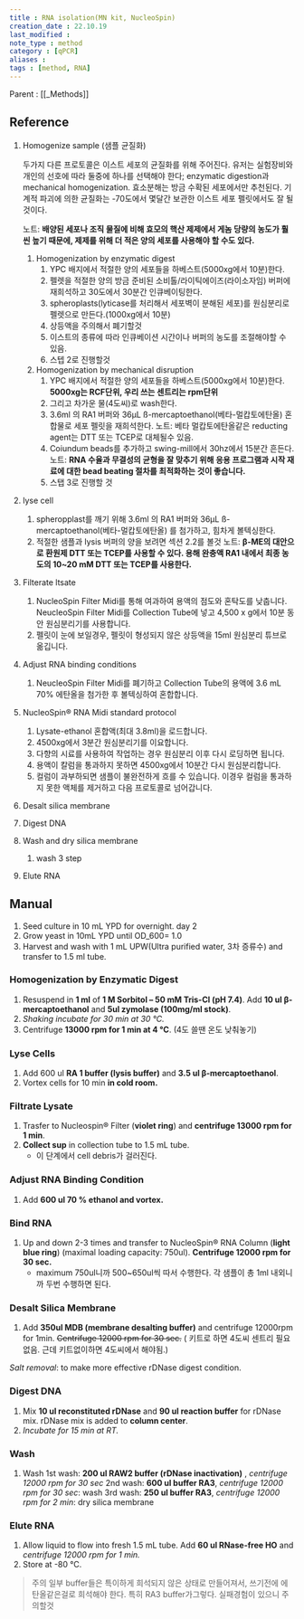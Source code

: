 ```yaml
---
title : RNA isolation(MN kit, NucleoSpin)
creation_date : 22.10.19
last_modified :
note_type : method
category : [qPCR]
aliases : 
tags : [method, RNA]
---
```


Parent : [[_Methods]]

## Reference
1.  Homogenize sample (샘플 균질화)
    
    두가지 다른 프로토콜은 이스트 세포의 균질화를 위해 주어진다. 유저는 실험장비와 개인의 선호에 따라 둘중에 하나를 선택해야 한다; enzymatic digestion과 mechanical homogenization. 효소분해는 방금 수확된 세포에서만 추천된다. 기계적 파괴에 의한 균질화는 -70도에서 몇달간 보관한 이스트 세포 펠릿에서도 잘 될것이다.
    
    노트: **배양된 세포나 조직 물질에 비해 효모의 핵산 제제에서 게놈 당량의 농도가 훨씬 높기 때문에, 제제를 위해 더 적은 양의 세포를 사용해야 할 수도 있다.**
    
    1.  Homogenization by enzymatic digest
        1.  YPC 배지에서 적절한 양의 세포들을 하베스트(5000xg에서 10분)한다.
        2.  펠렛을 적절한 양의 방금 준비된 소비톨/라이틱에이즈(라이소자임) 버퍼에 재희석하고 30도에서 30분간 인큐베이팅한다.
        3.  spheroplasts(lyticase를 처리해서 세포벽이 분해된 세포)를 원심분리로 펠렛으로 만든다.(1000xg에서 10분)
        4.  상등액을 주의해서 폐기할것
        5.  이스트의 종류에 따라 인큐베이션 시간이나 버퍼의 농도를 조절해야할 수 있음.
        6.  스텝 2로 진행할것
    2.  Homogenization by mechanical disruption
        1.  YPC 배지에서 적절한 양의 세포들을 하베스트(5000xg에서 10분)한다. **5000xg는 RCF단위, 우리 쓰는 센트리는 rpm단위**
        2.  그리고 차가운 물(4도씨)로 wash한다.
        3.  3.6ml 의 RA1 버퍼와 36μL ß-mercaptoethanol(베타-멀캅토에탄올) 혼합물로 세포 펠릿을 재희석한다.
            노트: 베타 멀캅토에탄올같은 reducting agent는 DTT 또는 TCEP로 대체될수 있음.
        4.  Coiundum beads를 추가하고 swing-mill에서 30hz에서 15분간 흔든다.
            노트: **RNA 수율과 무결성의 균형을 잘 맞추기 위해 응용 프로그램과 시작 재료에 대한 bead beating 절차를 최적화하는 것이 좋습니다.**
        5.  스탭 3로 진행할 것
2.  lyse cell
    1.  spheropplast를 깨기 위해 3.6ml 의 RA1 버퍼와 36μL ß-mercaptoethanol(베타-멀캅토에탄올) 를 첨가하고, 힘차게 볼텍싱한다.
    2.  적절한 샘플과 lysis 버퍼의 양을 보려면 섹션 2.2를 볼것
        노트: **β-ME의 대안으로 환원제 DTT 또는 TCEP를 사용할 수 있다. 용해 완충액 RA1 내에서 최종 농도의 10~20 mM DTT 또는 TCEP를 사용한다.**
3.  Filterate ltsate
    1.  NucleoSpin Filter Midi를 통해 여과하여 용액의 점도와 혼탁도를 낮춥니다. NeucleoSpin Filter Midi를 Collection Tube에 넣고 4,500 x g에서 10분 동안 원심분리기를 사용합니다.
    2.  펠릿이 눈에 보일경우, 펠릿이 형성되지 않은 상등액을 15ml 원심분리 튜브로 옮깁니다.
4.  Adjust RNA binding conditions
    1.  NeucleoSpin Filter Midi를 폐기하고 Collection Tube의 용액에 3.6 mL 70% 에탄올을 첨가한 후 볼텍싱하여 혼합합니다.
5.  NucleoSpin® RNA Midi standard protocol
    1.  Lysate-ethanol 혼합액(최대 3.8ml)을 로드합니다.
    2.  4500xg에서 3분간 원심분리기를 이요합니다.
    3.  다향의 시료를 사용하여 작업하는 경우 원심분리 이후 다시 로딩하면 됩니다.
    4.  용액이 칼럼을 통과하지 못하면 4500xg에서 10분간 다시 원심분리합니다.
    5.  컬럼이 과부하되면 샘플이 불완전하게 흐를 수 있습니다. 이경우 컬럼을 통과하지 못한 액체를 제거하고 다음 프로토콜로 넘어갑니다.
6.  Desalt silica membrane
    
7.  Digest DNA
    
8.  Wash and dry silica membrane
    
    1.  wash 3 step
9.  Elute RNA


## Manual
1. Seed culture in 10 mL YPD for overnight.
day 2
1. Grow yeast in 10mL YPD until OD_600= 1.0
2. Harvest and wash with 1 mL UPW(Ultra purified water, 3차 증류수) and transfer to 1.5 ml tube.

### Homogenization by Enzymatic Digest

1.  Resuspend in **1 ml** of **1 M Sorbitol – 50 mM Tris-Cl (pH 7.4)**. Add **10 ul β-mercaptoethanol** and **5ul zymolase (100mg/ml stock)**.
2.  _Shaking incubate for 30 min at 30 °C._
3.  Centrifuge **13000 rpm for 1 min at 4 °C**. (4도 쓸땐 온도 낮춰놓기)

### Lyse Cells

1.  Add 600 ul **RA 1 buffer (lysis buffer)** and **3.5 ul β-mercaptoethanol**.
2.  Vortex cells for 10 min **in cold room.**

### Filtrate Lysate

1.  Trasfer to Nucleospin® Filter (**violet ring**) and **centrifuge 13000 rpm for 1 min**.
2.  **Collect sup** in collection tube to 1.5 mL tube.
    -   이 단계에서 cell debris가 걸러진다.

### Adjust RNA Binding Condition
1.  Add **600 ul 70 % ethanol and vortex.**

### Bind RNA
1.  Up and down 2-3 times and transfer to NucleoSpin® RNA Column (**light blue ring**) (maximal loading capacity: 750ul). **Centrifuge 12000 rpm for 30 sec.**
    -   maximum 750ul니까 500~650ul씩 따서 수행한다. 각 샘플이 총 1ml 내외니까 두번 수행하면 된다.

### Desalt Silica Membrane
1.  Add **350ul MDB (membrane desalting buffer)** and centrifuge 12000rpm for 1min. ~~Centrifuge 12000 rpm for 30 sec.~~ ( 키트로 하면 4도씨 센트리 필요없음. 근데 키트없이하면 4도씨에서 해야됨.)

_Salt removal_: to make more effective rDNase digest condition.

### Digest DNA
1.  Mix **10 ul reconstituted rDNase** and **90 ul reaction buffer** for rDNase mix. rDNase mix is added to **column center**.
2.  _Incubate for 15 min at RT._

### Wash
1.  Wash
1st wash: **200 ul RAW2 buffer (**rDNase inactivation**)** , _centrifuge 12000 rpm for 30 sec_
2nd wash: **600 ul buffer RA3**, _centrifuge 12000 rpm for 30 sec_: wash
3rd wash: **250 ul buffer RA3**, _centrifuge 12000 rpm for 2 min_: dry silica membrane

### Elute RNA
1.  Allow liquid to flow into fresh 1.5 mL tube. Add **60 ul RNase-free HO** and _centrifuge 12000 rpm for 1 min._
2.  Store at -80 °C.


>주의
>일부 buffer들은 특이하게 희석되지 않은 상태로 만들어져서, 쓰기전에 에탄올같은걸로 희석해야 한다.
>특히 RA3 buffer가그렇다.
>실패경험이 있으니 주의할것